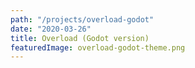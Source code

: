 ```yaml
---
path: "/projects/overload-godot"
date: "2020-03-26"
title: Overload (Godot version)
featuredImage: overload-godot-theme.png
---
```


